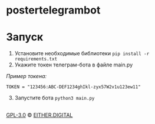 # postertelegrambot

# Запуск
1. Установите необходимые библиотеки
`pip install -r requirements.txt`
2. Укажите токен телеграм-бота в файле main.py

_Пример токена:_
```
TOKEN = "123456:ABC-DEF1234ghIkl-zyx57W2v1u123ew11"
```
3. Запустите бота
`python3 main.py`
##
[GPL-3.0](./LICENSE) © [EITHER.DIGITAL](https://either.digital)
